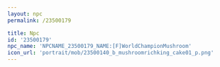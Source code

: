 ```yaml
---
layout: npc
permalink: /23500179

title: Npc
id: '23500179'
npc_name: 'NPCNAME_23500179_NAME:[F]WorldChampionMushroom'
icon_url: 'portrait/mob/23500140_b_mushroomrichking_cake01_p.png'
---
```

